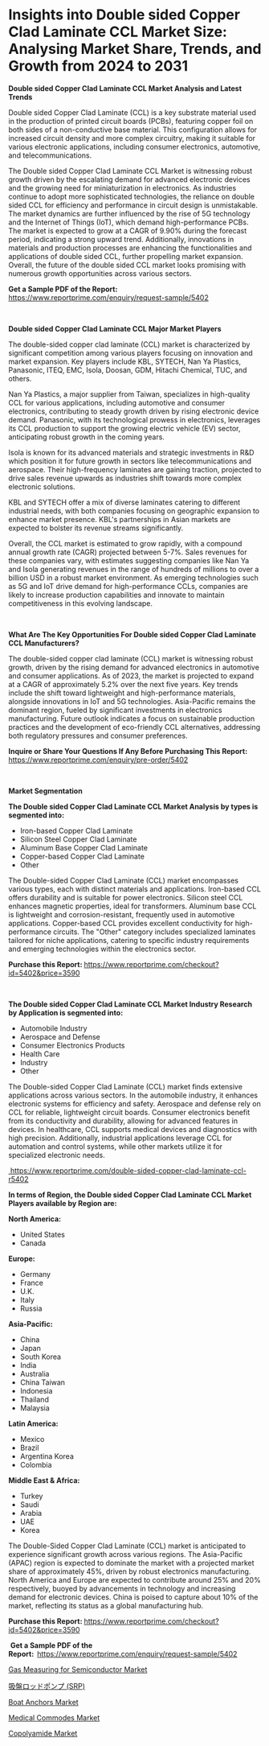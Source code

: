 <p><h1>Insights into Double sided Copper Clad Laminate CCL Market Size: Analysing Market Share, Trends, and Growth from 2024 to 2031</h1></p><p><strong>Double sided Copper Clad Laminate CCL Market Analysis and Latest Trends</strong></p>
<p><p>Double sided Copper Clad Laminate (CCL) is a key substrate material used in the production of printed circuit boards (PCBs), featuring copper foil on both sides of a non-conductive base material. This configuration allows for increased circuit density and more complex circuitry, making it suitable for various electronic applications, including consumer electronics, automotive, and telecommunications.</p><p>The Double sided Copper Clad Laminate CCL Market is witnessing robust growth driven by the escalating demand for advanced electronic devices and the growing need for miniaturization in electronics. As industries continue to adopt more sophisticated technologies, the reliance on double sided CCL for efficiency and performance in circuit design is unmistakable. The market dynamics are further influenced by the rise of 5G technology and the Internet of Things (IoT), which demand high-performance PCBs. The market is expected to grow at a CAGR of 9.90% during the forecast period, indicating a strong upward trend. Additionally, innovations in materials and production processes are enhancing the functionalities and applications of double sided CCL, further propelling market expansion. Overall, the future of the double sided CCL market looks promising with numerous growth opportunities across various sectors.</p></p>
<p><strong>Get a Sample PDF of the Report:&nbsp;</strong> <a href="https://www.reportprime.com/enquiry/request-sample/5402">https://www.reportprime.com/enquiry/request-sample/5402</a></p>
<p>&nbsp;</p>
<p><strong>Double sided Copper Clad Laminate CCL Major Market Players</strong></p>
<p><p>The double-sided copper clad laminate (CCL) market is characterized by significant competition among various players focusing on innovation and market expansion. Key players include KBL, SYTECH, Nan Ya Plastics, Panasonic, ITEQ, EMC, Isola, Doosan, GDM, Hitachi Chemical, TUC, and others.</p><p>Nan Ya Plastics, a major supplier from Taiwan, specializes in high-quality CCL for various applications, including automotive and consumer electronics, contributing to steady growth driven by rising electronic device demand. Panasonic, with its technological prowess in electronics, leverages its CCL production to support the growing electric vehicle (EV) sector, anticipating robust growth in the coming years.</p><p>Isola is known for its advanced materials and strategic investments in R&D which position it for future growth in sectors like telecommunications and aerospace. Their high-frequency laminates are gaining traction, projected to drive sales revenue upwards as industries shift towards more complex electronic solutions.</p><p>KBL and SYTECH offer a mix of diverse laminates catering to different industrial needs, with both companies focusing on geographic expansion to enhance market presence. KBL's partnerships in Asian markets are expected to bolster its revenue streams significantly.</p><p>Overall, the CCL market is estimated to grow rapidly, with a compound annual growth rate (CAGR) projected between 5-7%. Sales revenues for these companies vary, with estimates suggesting companies like Nan Ya and Isola generating revenues in the range of hundreds of millions to over a billion USD in a robust market environment. As emerging technologies such as 5G and IoT drive demand for high-performance CCLs, companies are likely to increase production capabilities and innovate to maintain competitiveness in this evolving landscape.</p></p>
<p>&nbsp;</p>
<p><strong>What Are The Key Opportunities For Double sided Copper Clad Laminate CCL Manufacturers?</strong></p>
<p><p>The double-sided copper clad laminate (CCL) market is witnessing robust growth, driven by the rising demand for advanced electronics in automotive and consumer applications. As of 2023, the market is projected to expand at a CAGR of approximately 5.2% over the next five years. Key trends include the shift toward lightweight and high-performance materials, alongside innovations in IoT and 5G technologies. Asia-Pacific remains the dominant region, fueled by significant investments in electronics manufacturing. Future outlook indicates a focus on sustainable production practices and the development of eco-friendly CCL alternatives, addressing both regulatory pressures and consumer preferences.</p></p>
<p><strong>Inquire or Share Your Questions If Any Before Purchasing This Report:</strong> <a href="https://www.reportprime.com/enquiry/pre-order/5402">https://www.reportprime.com/enquiry/pre-order/5402</a></p>
<p>&nbsp;</p>
<p><strong>Market Segmentation</strong></p>
<p><strong>The Double sided Copper Clad Laminate CCL Market Analysis by types is segmented into:</strong></p>
<p><ul><li>Iron-based Copper Clad Laminate</li><li>Silicon Steel Copper Clad Laminate</li><li>Aluminum Base Copper Clad Laminate</li><li>Copper-based Copper Clad Laminate</li><li>Other</li></ul></p>
<p><p>The Double-sided Copper Clad Laminate (CCL) market encompasses various types, each with distinct materials and applications. Iron-based CCL offers durability and is suitable for power electronics. Silicon steel CCL enhances magnetic properties, ideal for transformers. Aluminum base CCL is lightweight and corrosion-resistant, frequently used in automotive applications. Copper-based CCL provides excellent conductivity for high-performance circuits. The "Other" category includes specialized laminates tailored for niche applications, catering to specific industry requirements and emerging technologies within the electronics sector.</p></p>
<p><strong>Purchase this Report:&nbsp;</strong><a href="https://www.reportprime.com/checkout?id=5402&price=3590">https://www.reportprime.com/checkout?id=5402&price=3590</a></p>
<p>&nbsp;</p>
<p><strong>The Double sided Copper Clad Laminate CCL Market Industry Research by Application is segmented into:</strong></p>
<p><ul><li>Automobile Industry</li><li>Aerospace and Defense</li><li>Consumer Electronics Products</li><li>Health Care</li><li>Industry</li><li>Other</li></ul></p>
<p><p>The Double-sided Copper Clad Laminate (CCL) market finds extensive applications across various sectors. In the automobile industry, it enhances electronic systems for efficiency and safety. Aerospace and defense rely on CCL for reliable, lightweight circuit boards. Consumer electronics benefit from its conductivity and durability, allowing for advanced features in devices. In healthcare, CCL supports medical devices and diagnostics with high precision. Additionally, industrial applications leverage CCL for automation and control systems, while other markets utilize it for specialized electronic needs.</p></p>
<p><a href="https://www.reportprime.com/double-sided-copper-clad-laminate-ccl-r5402">&nbsp;https://www.reportprime.com/double-sided-copper-clad-laminate-ccl-r5402</a></p>
<p><strong>In terms of Region, the Double sided Copper Clad Laminate CCL Market Players available by Region are:</strong></p>
<p>
    <p> <strong> North America: </strong>
        <ul>
            <li>United States</li>
            <li>Canada</li>
        </ul>
        </p> 
    <p> <strong> Europe: </strong>
        <ul>
            <li>Germany</li>
            <li>France</li>
            <li>U.K.</li>
            <li>Italy</li>
            <li>Russia</li>
        </ul>
        </p> 
    <p> <strong> Asia-Pacific: </strong>
        <ul>
            <li>China</li>
            <li>Japan</li>
            <li>South Korea</li>
            <li>India</li>
            <li>Australia</li>
            <li>China Taiwan</li>
            <li>Indonesia</li>
            <li>Thailand</li>
            <li>Malaysia</li>
        </ul>
        </p> 
    <p> <strong> Latin America: </strong>
        <ul>
            <li>Mexico</li>
            <li>Brazil</li>
            <li>Argentina Korea</li>
            <li>Colombia</li>
        </ul>
        </p> 
    <p> <strong> Middle East & Africa: </strong>
        <ul>
            <li>Turkey</li>
            <li>Saudi</li>
            <li>Arabia</li>
            <li>UAE</li>
            <li>Korea</li>
        </ul>
    </p>
    </p>
<p><p>The Double-Sided Copper Clad Laminate (CCL) market is anticipated to experience significant growth across various regions. The Asia-Pacific (APAC) region is expected to dominate the market with a projected market share of approximately 45%, driven by robust electronics manufacturing. North America and Europe are expected to contribute around 25% and 20% respectively, buoyed by advancements in technology and increasing demand for electronic devices. China is poised to capture about 10% of the market, reflecting its status as a global manufacturing hub.</p></p>
<p><strong>Purchase this Report: </strong><a href="https://www.reportprime.com/checkout?id=5402&price=3590">https://www.reportprime.com/checkout?id=5402&price=3590</a></p>
<p>&nbsp;<strong>Get a Sample PDF of the Report:&nbsp;&nbsp;</strong><a href="https://www.reportprime.com/enquiry/request-sample/5402">https://www.reportprime.com/enquiry/request-sample/5402</a></p>
<p><strong></strong></p>
<p><p><a href="https://github.com/AshikRahman991/Market-Research-Report-List-1/blob/main/gas-measuring-for-semiconductor-market.md">Gas Measuring for Semiconductor Market</a></p><p><a href="https://medium.com/@abigayleh7fr/sucker-rod-pumps-srp-market-%E3%81%AF-%E3%82%B3%E3%82%B9%E3%83%88%E7%AE%A1%E7%90%86%E3%81%A8%E5%8A%B9%E7%8E%87%E5%90%91%E4%B8%8A%E3%82%92%E5%84%AA%E5%85%88%E3%81%97%E3%81%BE%E3%81%99-%E3%81%95%E3%82%89%E3%81%AB-%E5%A0%B1%E5%91%8A%E6%9B%B8%E3%81%AF%E5%B8%82%E5%A0%B4%E3%81%AE%E9%9C%80%E8%A6%81%E9%9D%A2%E3%81%A8%E4%BE%9B%E7%B5%A6%E9%9D%A2%E3%81%AE%E4%B8%A1%E6%96%B9%E3%82%92%E3%82%AB%E3%83%90%E3%83%BC%E3%81%97%E3%81%A6%E3%81%84%E3%81%BE%E3%81%99-sucker-rod-pumps-d8dcb0e22bb4">吸盤ロッドポンプ (SRP)</a></p><p><a href="https://www.linkedin.com/pulse/global-boat-anchors-market-product-type-application-region-companies-pflgf?trackingId=iHKlmEnGTCOGVthDPf9QIQ%3D%3D">Boat Anchors Market</a></p><p><a href="https://medium.com/@samanthasmithk142/the-global-medical-commodes-market-is-expected-to-witness-a-compound-annual-growth-rate-cagr-of-8791b9eac172">Medical Commodes Market</a></p><p><a href="https://issuu.com/reportprime-2/docs/copolyamide-market-size-2030.pptx_5de1e778b80c92">Copolyamide Market</a></p></p>
